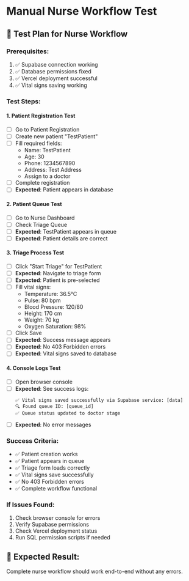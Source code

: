 # Manual Nurse Workflow Test

## 🧪 **Test Plan for Nurse Workflow**

### **Prerequisites:**
1. ✅ Supabase connection working
2. ✅ Database permissions fixed
3. ✅ Vercel deployment successful
4. ✅ Vital signs saving working

### **Test Steps:**

#### **1. Patient Registration Test**
- [ ] Go to Patient Registration
- [ ] Create new patient "TestPatient"
- [ ] Fill required fields:
  - Name: TestPatient
  - Age: 30
  - Phone: 1234567890
  - Address: Test Address
  - Assign to a doctor
- [ ] Complete registration
- [ ] **Expected**: Patient appears in database

#### **2. Patient Queue Test**
- [ ] Go to Nurse Dashboard
- [ ] Check Triage Queue
- [ ] **Expected**: TestPatient appears in queue
- [ ] **Expected**: Patient details are correct

#### **3. Triage Process Test**
- [ ] Click "Start Triage" for TestPatient
- [ ] **Expected**: Navigate to triage form
- [ ] **Expected**: Patient is pre-selected
- [ ] Fill vital signs:
  - Temperature: 36.5°C
  - Pulse: 80 bpm
  - Blood Pressure: 120/80
  - Height: 170 cm
  - Weight: 70 kg
  - Oxygen Saturation: 98%
- [ ] Click Save
- [ ] **Expected**: Success message appears
- [ ] **Expected**: No 403 Forbidden errors
- [ ] **Expected**: Vital signs saved to database

#### **4. Console Logs Test**
- [ ] Open browser console
- [ ] **Expected**: See success logs:
  ```
  ✅ Vital signs saved successfully via Supabase service: [data]
  🔍 Found queue ID: [queue_id]
  ✅ Queue status updated to doctor stage
  ```
- [ ] **Expected**: No error messages

### **Success Criteria:**
- ✅ Patient creation works
- ✅ Patient appears in queue
- ✅ Triage form loads correctly
- ✅ Vital signs save successfully
- ✅ No 403 Forbidden errors
- ✅ Complete workflow functional

### **If Issues Found:**
1. Check browser console for errors
2. Verify Supabase permissions
3. Check Vercel deployment status
4. Run SQL permission scripts if needed

## 🎯 **Expected Result:**
Complete nurse workflow should work end-to-end without any errors.
